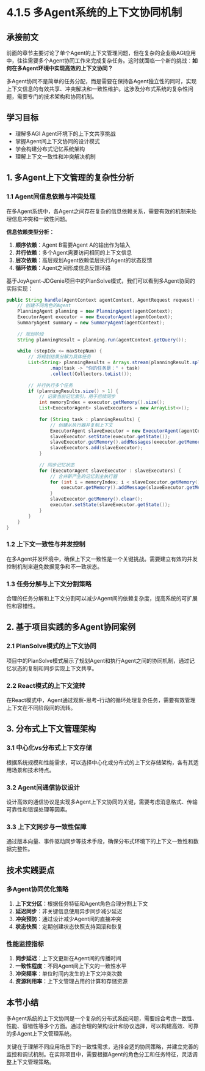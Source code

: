 # 4.1.5 多Agent系统的上下文协同机制

## 承接前文

前面的章节主要讨论了单个Agent的上下文管理问题，但在复杂的企业级AGI应用中，往往需要多个Agent协同工作来完成复杂任务。这时就面临一个新的挑战：**如何在多Agent环境中实现高效的上下文协同？**

多Agent协同不是简单的任务分配，而是需要在保持各Agent独立性的同时，实现上下文信息的有效共享、冲突解决和一致性维护。这涉及分布式系统的复杂性问题，需要专门的技术架构和协同机制。

## 学习目标

- 理解多AGI Agent环境下的上下文共享挑战
- 掌握Agent间上下文协同的设计模式
- 学会构建分布式记忆系统架构
- 理解上下文一致性和冲突解决机制

## 1. 多Agent上下文管理的复杂性分析

### 1.1 Agent间信息依赖与冲突处理

在多Agent系统中，各Agent之间存在复杂的信息依赖关系，需要有效的机制来处理信息冲突和一致性问题。

**信息依赖类型分析**：

1. **顺序依赖**：Agent B需要Agent A的输出作为输入
2. **并行依赖**：多个Agent需要访问相同的上下文信息
3. **层次依赖**：高层规划Agent依赖低层执行Agent的状态反馈
4. **循环依赖**：Agent之间形成信息反馈环路

基于JoyAgent-JDGenie项目中的PlanSolve模式，我们可以看到多Agent协同的实际实现：

```java
public String handle(AgentContext agentContext, AgentRequest request) {
    // 创建不同角色的Agent
    PlanningAgent planning = new PlanningAgent(agentContext);
    ExecutorAgent executor = new ExecutorAgent(agentContext);
    SummaryAgent summary = new SummaryAgent(agentContext);
    
    // 规划阶段
    String planningResult = planning.run(agentContext.getQuery());
    
    while (stepIdx <= maxStepNum) {
        // 将规划结果分解为具体任务
        List<String> planningResults = Arrays.stream(planningResult.split("<sep>"))
                .map(task -> "你的任务是：" + task)
                .collect(Collectors.toList());
        
        // 并行执行多个任务
        if (planningResults.size() > 1) {
            // 记录当前记忆索引，用于后续同步
            int memoryIndex = executor.getMemory().size();
            List<ExecutorAgent> slaveExecutors = new ArrayList<>();
            
            for (String task : planningResults) {
                // 创建从执行器并复制上下文
                ExecutorAgent slaveExecutor = new ExecutorAgent(agentContext);
                slaveExecutor.setState(executor.getState());
                slaveExecutor.getMemory().addMessages(executor.getMemory().getMessages());
                slaveExecutors.add(slaveExecutor);
            }
            
            // 同步记忆状态
            for (ExecutorAgent slaveExecutor : slaveExecutors) {
                // 合并新产生的记忆到主执行器
                for (int i = memoryIndex; i < slaveExecutor.getMemory().size(); i++) {
                    executor.getMemory().addMessage(slaveExecutor.getMemory().get(i));
                }
                slaveExecutor.getMemory().clear();
                executor.setState(slaveExecutor.getState());
            }
        }
    }
}
```

### 1.2 上下文一致性与并发控制

在多Agent并发环境中，确保上下文一致性是一个关键挑战。需要建立有效的并发控制机制来避免数据竞争和不一致状态。

### 1.3 任务分解与上下文分割策略

合理的任务分解和上下文分割可以减少Agent间的依赖复杂度，提高系统的可扩展性和容错性。

## 2. 基于项目实践的多Agent协同案例

### 2.1 PlanSolve模式的上下文协同

项目中的PlanSolve模式展示了规划Agent和执行Agent之间的协同机制，通过记忆状态的复制和同步实现上下文共享。

### 2.2 React模式的上下文流转

在React模式中，Agent通过观察-思考-行动的循环处理复杂任务，需要有效管理上下文在不同阶段间的流转。

## 3. 分布式上下文管理架构

### 3.1 中心化vs分布式上下文存储

根据系统规模和性能需求，可以选择中心化或分布式的上下文存储架构，各有其适用场景和技术特点。

### 3.2 Agent间通信协议设计

设计高效的通信协议是实现多Agent上下文协同的关键，需要考虑消息格式、传输可靠性和错误处理等因素。

### 3.3 上下文同步与一致性保障

通过版本向量、事件驱动同步等技术手段，确保分布式环境下的上下文一致性和数据完整性。

## 技术实践要点

### 多Agent协同优化策略

1. **上下文分区**：根据任务特征和Agent角色合理分割上下文
2. **延迟同步**：非关键信息使用异步同步减少延迟
3. **冲突预防**：通过设计减少Agent间的直接冲突
4. **状态快照**：定期创建状态快照支持回滚和恢复

### 性能监控指标

1. **同步延迟**：上下文更新在Agent间的传播时间
2. **一致性程度**：不同Agent间上下文的一致性水平
3. **冲突频率**：单位时间内发生的上下文冲突次数
4. **资源利用率**：上下文管理占用的计算和存储资源

## 本节小结

多Agent系统的上下文协同是一个复杂的分布式系统问题，需要综合考虑一致性、性能、容错性等多个方面。通过合理的架构设计和协议选择，可以构建高效、可靠的多Agent上下文管理系统。

关键在于理解不同应用场景下的一致性需求，选择合适的协同策略，并建立完善的监控和调试机制。在实际项目中，需要根据Agent的角色分工和任务特征，灵活调整上下文管理策略。
